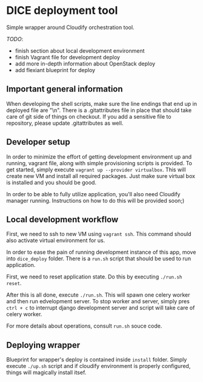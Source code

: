 # DICE deployment tool

Simple wrapper around Cloudify orchestration tool.


*TODO*:
  - finish section about local development environment
  - finish Vagrant file for development deploy
  - add more in-depth information about OpenStack deploy
  - add flexiant blueprint for deploy


## Important general information

When developing the shell scripts, make sure the line endings that end up in
deployed file are "\n". There is a .gitattributes file in place that should
take care of git side of things on checkout. If you add a sensitive file to
repository, please update .gitattributes as well.


## Developer setup

In order to minimize the effort of getting development environment up
and running, vagrant file, along with simple provisioning scripts is
provided. To get started, simply execute `vagrant up --provider
virtualbox`. This will  create new VM and install all required packages.
Just make sure virtual box is installed and you should be good.

In order to be able to fully utilize application, you'll also need
Cloudify manager running. Instructions on how to do this will be
provided soon;)


## Local development workflow

First, we need to ssh to new VM using `vagrant ssh`. This command should
also activate virtual environment for us.

In order to ease the pain of running development instance of this app,
move into `dice_deploy` folder. There is a `run.sh` script that should
be used to run application.

First, we need to reset application state. Do this by executing
`./run.sh reset`.

After this is all done, execute `./run.sh`. This will spawn one celery
worker and then run edvelopment server. To stop worker and server,
simply pres `ctrl + c` to interrupt django development server and script
will take care of celery worker.

For more details about operations, consult `run.sh` souce code.


## Deploying wrapper

Blueprint for wrapper's deploy is contained inside `install` folder. Simply
execute `./up.sh` script and if cloudify environment is properly configured,
things will magically install itsef.
